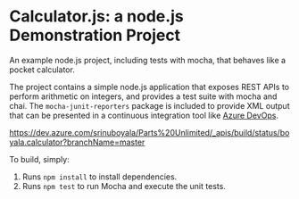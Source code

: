 Calculator.js: a node.js Demonstration Project
==============================================
An example node.js project, including tests with mocha, that behaves like
a pocket calculator.

The project contains a simple node.js application that exposes REST APIs
to perform arithmetic on integers, and provides a test suite with mocha
and chai.  The `mocha-junit-reporters` package is included to provide XML
output that can be presented in a continuous integration tool like
[Azure DevOps](https://azure.com/devops).

https://dev.azure.com/srinuboyala/Parts%20Unlimited/_apis/build/status/boyala.calculator?branchName=master

To build, simply:

1. Runs `npm install` to install dependencies.
2. Runs `npm test` to run Mocha and execute the unit tests.


